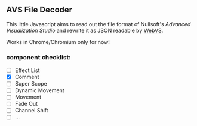 ## AVS File Decoder
This little Javascript aims to read out the file format of Nullsoft's _Advanced Visualization Studio_ and rewrite it as JSON readable by [WebVS](https://github.com/azeem/webvs).

Works in Chrome/Chromium only for now!

### component checklist:
 - [ ] Effect List
 - [x] Comment
 - [ ] Super Scope
 - [ ] Dynamic Movement
 - [ ] Movement
 - [ ] Fade Out
 - [ ] Channel Shift
 - [ ] ...
